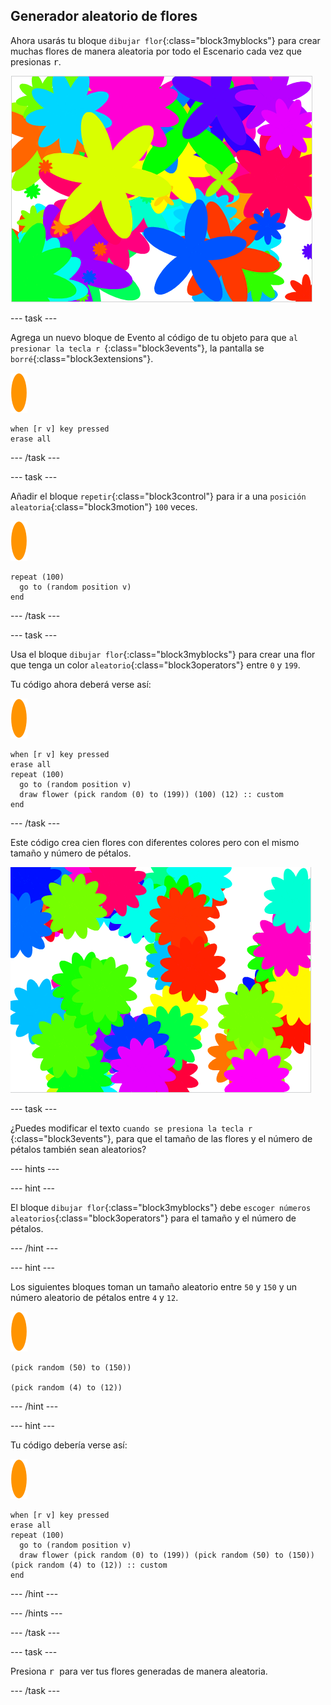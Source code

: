 ## Generador aleatorio de flores

Ahora usarás tu bloque `dibujar flor`{:class="block3myblocks"} para crear muchas flores de manera aleatoria por todo el Escenario cada vez que presionas <kbd>r</kbd>.

![flores aleatorias](images/flower-random.png)

\--- task \---

Agrega un nuevo bloque de Evento al código de tu objeto para que `al presionar la tecla r `{:class="block3events"}, la pantalla se `borré`{:class="block3extensions"}.

![objeto flor](images/flower-sprite.png)

```blocks3
when [r v] key pressed
erase all
```

\--- /task \---

\--- task \---

Añadir el bloque `repetir`{:class="block3control"} para ir a una `posición aleatoria`{:class="block3motion"} `100` veces.

![objeto flor](images/flower-sprite.png)

```blocks3
repeat (100)
  go to (random position v)
end
```

\--- /task \---

\--- task \---

Usa el bloque `dibujar flor`{:class="block3myblocks"} para crear una flor que tenga un color `aleatorio`{:class="block3operators"} entre `0` y `199`.

Tu código ahora deberá verse así:

![objeto flor](images/flower-sprite.png)

```blocks3
when [r v] key pressed
erase all
repeat (100) 
  go to (random position v)
  draw flower (pick random (0) to (199)) (100) (12) :: custom
end
```

\--- /task \---

Este código crea cien flores con diferentes colores pero con el mismo tamaño y número de pétalos.

![sólo flores con colores aleatorios](images/flower-random-colour.png)

\--- task \---

¿Puedes modificar el texto `cuando se presiona la tecla r `{:class="block3events"}, para que el tamaño de las flores y el número de pétalos también sean aleatorios?

\--- hints \---

\--- hint \---

El bloque `dibujar flor`{:class="block3myblocks"} debe `escoger números aleatorios`{:class="block3operators"} para el tamaño y el número de pétalos.

\--- /hint \---

\--- hint \---

Los siguientes bloques toman un tamaño aleatorio entre `50` y `150` y un número aleatorio de pétalos entre `4` y `12`.

![objeto flor](images/flower-sprite.png)

```blocks3
(pick random (50) to (150))

(pick random (4) to (12))
```

\--- /hint \---

\--- hint \---

Tu código debería verse así:

![objeto flor](images/flower-sprite.png)

```blocks3
when [r v] key pressed
erase all
repeat (100) 
  go to (random position v)
  draw flower (pick random (0) to (199)) (pick random (50) to (150)) (pick random (4) to (12)) :: custom
end
```

\--- /hint \---

\--- /hints \---

\--- /task \---

\--- task \---

Presiona <kbd> r </kbd> para ver tus flores generadas de manera aleatoria.

\--- /task \---